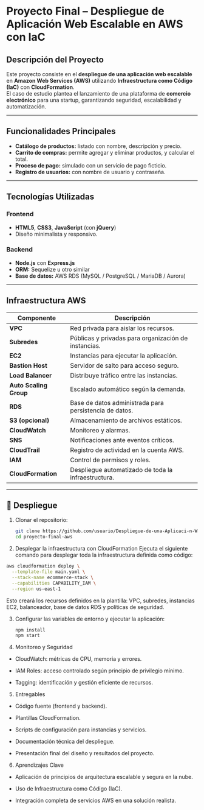 #  Proyecto Final – Despliegue de Aplicación Web Escalable en AWS con IaC

##  Descripción del Proyecto
Este proyecto consiste en el **despliegue de una aplicación web escalable** en **Amazon Web Services (AWS)** utilizando **Infraestructura como Código (IaC)** con **CloudFormation**.  
El caso de estudio plantea el lanzamiento de una plataforma de **comercio electrónico** para una startup, garantizando seguridad, escalabilidad y automatización.

---

##  Funcionalidades Principales
- **Catálogo de productos:** listado con nombre, descripción y precio.  
- **Carrito de compras:** permite agregar y eliminar productos, y calcular el total.  
- **Proceso de pago:** simulado con un servicio de pago ficticio.  
- **Registro de usuarios:** con nombre de usuario y contraseña.  

---

##  Tecnologías Utilizadas

### Frontend
- **HTML5**, **CSS3**, **JavaScript** (con **jQuery**)
- Diseño minimalista y responsivo.

### Backend
- **Node.js** con **Express.js**
- **ORM:** Sequelize u otro similar
- **Base de datos:** AWS RDS (MySQL / PostgreSQL / MariaDB / Aurora)

---

##  Infraestructura AWS

| Componente | Descripción |
|-------------|-------------|
| **VPC** | Red privada para aislar los recursos. |
| **Subredes** | Públicas y privadas para organización de instancias. |
| **EC2** | Instancias para ejecutar la aplicación. |
| **Bastion Host** | Servidor de salto para acceso seguro. |
| **Load Balancer** | Distribuye tráfico entre las instancias. |
| **Auto Scaling Group** | Escalado automático según la demanda. |
| **RDS** | Base de datos administrada para persistencia de datos. |
| **S3 (opcional)** | Almacenamiento de archivos estáticos. |
| **CloudWatch** | Monitoreo y alarmas. |
| **SNS** | Notificaciones ante eventos críticos. |
| **CloudTrail** | Registro de actividad en la cuenta AWS. |
| **IAM** | Control de permisos y roles. |
| **CloudFormation** | Despliegue automatizado de toda la infraestructura. |

---

## 🧩 Despliegue

1. Clonar el repositorio:
   ```bash
   git clone https://github.com/usuario/Despliegue-de-una-Aplicaci-n-Web-Escalable-en-AWS-con-IaC.git
   cd proyecto-final-aws

 2. Desplegar la infraestructura con CloudFormation
Ejecuta el siguiente comando para desplegar toda la infraestructura definida como código:

```bash
aws cloudformation deploy \
  --template-file main.yaml \
  --stack-name ecommerce-stack \
  --capabilities CAPABILITY_IAM \
  --region us-east-1
````

Esto creará los recursos definidos en la plantilla: VPC, subredes, instancias EC2, balanceador, base de datos RDS y políticas de seguridad.

3. Configurar las variables de entorno y ejecutar la aplicación:
   ````bash
   npm install
   npm start

4. Monitoreo y Seguridad

- CloudWatch: métricas de CPU, memoria y errores.

- IAM Roles: acceso controlado según principio de privilegio mínimo.

- Tagging: identificación y gestión eficiente de recursos.

5. Entregables

- Código fuente (frontend y backend).

- Plantillas CloudFormation.

- Scripts de configuración para instancias y servicios.

- Documentación técnica del despliegue.

- Presentación final del diseño y resultados del proyecto.
  
6. Aprendizajes Clave

- Aplicación de principios de arquitectura escalable y segura en la nube.

- Uso de Infraestructura como Código (IaC).

- Integración completa de servicios AWS en una solución realista.
